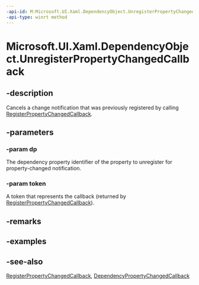 ```yaml
---
-api-id: M:Microsoft.UI.Xaml.DependencyObject.UnregisterPropertyChangedCallback(Microsoft.UI.Xaml.DependencyProperty,System.Int64)
-api-type: winrt method
---
```


<!-- Method syntax
public void UnregisterPropertyChangedCallback(Windows.UI.Xaml.DependencyProperty dp, System.Int64 token)
-->

# Microsoft.UI.Xaml.DependencyObject.UnregisterPropertyChangedCallback

## -description
Cancels a change notification that was previously registered by calling [RegisterPropertyChangedCallback](dependencyobject_registerpropertychangedcallback_2003721961.md).

## -parameters
### -param dp
The dependency property identifier of the property to unregister for property-changed notification.

### -param token
A token that represents the callback (returned by [RegisterPropertyChangedCallback](dependencyobject_registerpropertychangedcallback_2003721961.md)).

## -remarks

## -examples

## -see-also
[RegisterPropertyChangedCallback](dependencyobject_registerpropertychangedcallback_2003721961.md), [DependencyPropertyChangedCallback](dependencypropertychangedcallback.md)
